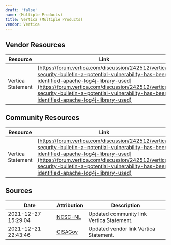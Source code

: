 ```yaml
---
draft: 'false'
name: (Multiple Products)
title: Vertica (Multiple Products)
vendor: Vertica
---
```


## Vendor Resources
| Resource | Link |
| --- | --- |
| Vertica Statement | [https://forum.vertica.com/discussion/242512/vertica-security-bulletin-a-potential-vulnerability-has-been-identified-apache-log4j-library-used](https://forum.vertica.com/discussion/242512/vertica-security-bulletin-a-potential-vulnerability-has-been-identified-apache-log4j-library-used) |

## Community Resources
| Resource | Link |
| --- | --- |
| Vertica Statement | [https://forum.vertica.com/discussion/242512/vertica-security-bulletin-a-potential-vulnerability-has-been-identified-apache-log4j-library-used](https://forum.vertica.com/discussion/242512/vertica-security-bulletin-a-potential-vulnerability-has-been-identified-apache-log4j-library-used) |


## Sources
| Date | Attribution | Description |
| --- | --- | --- |
| 2021-12-27 15:29:04 | [NCSC-NL](https://github.com/NCSC-NL/log4shell/blob/main/software/README.md) | Updated community link Vertica Statement.  |
| 2021-12-21 22:43:46 | [CISAGov](https://raw.githubusercontent.com/cisagov/log4j-affected-db/develop/README.md) | Updated vendor link Vertica Statement.  |
